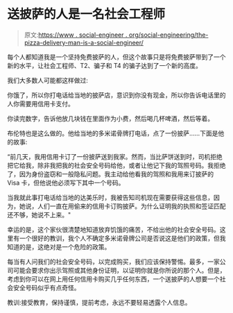 # 送披萨的人是一名社会工程师

> 原文:[https://www . social-engineer . org/social-engineering/the-pizza-delivery-man-is-a-social-engineer/](https://www.social-engineer.org/social-engineering/the-pizza-delivery-man-is-a-social-engineer/)

每个人都知道我是一个坚持免费披萨的人，但这个故事只是将免费披萨带到了一个新的水平，让社会工程师、T2、骗子和 T4 的骗子达到了一个新的高度。

我们大多数人可能都这样做过:

你饿了，所以你打电话给当地的披萨店，意识到你没有现金，所以你告诉电话里的人你需要用信用卡支付。

你读完数字，告诉他放几块钱在里面作为小费，然后喝几杯啤酒，然后等着。

布伦特也是这么做的。他给当地的多米诺骨牌打电话，点了一份披萨……下面是他的故事:

“前几天，我用信用卡订了一份披萨送到我家。然而，当比萨饼送到时，司机拒绝把它给我，除非我把我的社会安全号码给他，或者让他记下我的驾照号码。我拒绝了，因为身份盗窃和一般隐私问题。我主动给他看我的驾照和我用来订披萨的 Visa 卡，但他说他必须写下其中一个号码。

当我就此事打电话给当地的达美乐时，我被告知司机现在需要获得这些信息，因为，她说，人们一直在用偷来的信用卡订购披萨。为什么证明我的执照和签证匹配还不够，她说不上来。"

幸运的是，这个家伙很清楚地知道放弃饥饿的痛苦，不给出他的社会安全号码。这里有一个很好的教训，我个人不确定多米诺骨牌公司是否说这是他们的政策，但我知道的是，这绝对是一个危险的政策。

每当有人问我们的社会安全号码，以完成购买，我们应该保持警惕。最多，一家公司可能会要求你出示驾照或其他身份证明，以证明你就是你所说的那个人。但是，考虑到你可以在网上用任何信用卡购买几乎任何东西，一个送披萨的人想要一个社会安全号码似乎有点奇怪。

教训:接受教育，保持谨慎，提前考虑，永远不要轻易透露个人信息。